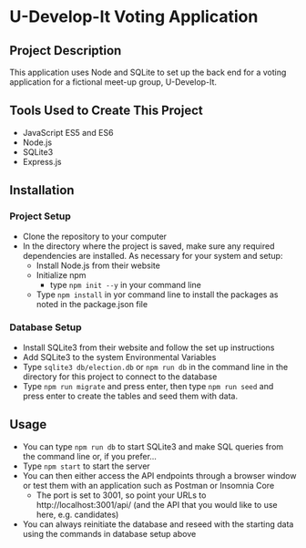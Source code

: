 # U-Develop-It Voting Application

## Project Description
This application uses Node and SQLite to set up the back end for a voting application for a fictional meet-up group, U-Develop-It.

## Tools Used to Create This Project
* JavaScript ES5 and ES6
* Node.js
* SQLite3
* Express.js

## Installation

### Project Setup
* Clone the repository to your computer
* In the directory where the project is saved, make sure any required dependencies are installed. As necessary for your system and setup:
    * Install Node.js from their website
    * Initialize npm
        * type `npm init --y` in your command line
    * Type `npm install` in yor command line to install the packages as noted in the package.json file

### Database Setup
* Install SQLite3 from their website and follow the set up instructions
* Add SQLite3 to the system Environmental Variables
* Type `sqlite3 db/election.db` or `npm run db` in the command line in the directory for this project to connect to the database
* Type `npm run migrate` and press enter, then type `npm run seed` and press enter to create the tables and seed them with data.

## Usage
* You can type `npm run db` to start SQLite3 and make SQL queries from the command line or, if you prefer...
* Type `npm start` to start the server
* You can then either access the API endpoints through a browser window or test them with an application such as Postman or Insomnia Core
    * The port is set to 3001, so point your URLs to http://localhost:3001/api/ (and the API that you would like to use here, e.g. candidates)
* You can always reinitiate the database and reseed with the starting data using the commands in database setup above